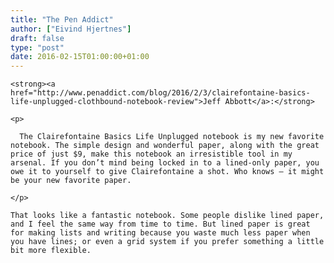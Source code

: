 ```yaml
---
title: "The Pen Addict"
author: ["Eivind Hjertnes"]
draft: false
type: "post"
date: 2016-02-15T01:00:00+01:00
---
```


<div class="HTML">
  <div></div>

<p>

</div>

```text
<strong><a href="http://www.penaddict.com/blog/2016/2/3/clairefontaine-basics-life-unplugged-clothbound-notebook-review">Jeff Abbott</a>:</strong>
```

<div class="HTML">
  <div></div>

</p>

</div>

<div class="HTML">
  <div></div>

<blockquote>

</div>

```text
<p>

  The Clairefontaine Basics Life Unplugged notebook is my new favorite notebook. The simple design and wonderful paper, along with the great price of just $9, make this notebook an irresistible tool in my arsenal. If you don’t mind being locked in to a lined-only paper, you owe it to yourself to give Clairefontaine a shot. Who knows — it might be your new favorite paper.

</p>
```

<div class="HTML">
  <div></div>

</blockquote>

</div>

<div class="HTML">
  <div></div>

<p>

</div>

```text
That looks like a fantastic notebook. Some people dislike lined paper, and I feel the same way from time to time. But lined paper is great for making lists and writing because you waste much less paper when you have lines; or even a grid system if you prefer something a little bit more flexible.
```

<div class="HTML">
  <div></div>

</p>

</div>
